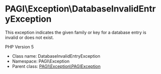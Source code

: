 PAGI\Exception\DatabaseInvalidEntryException
===============

This exception indicates the given family or key for a database entry is
invalid or does not exist.

PHP Version 5


* Class name: DatabaseInvalidEntryException
* Namespace: PAGI\Exception
* Parent class: [PAGI\Exception\PAGIException](PAGI-Exception-PAGIException.md)








